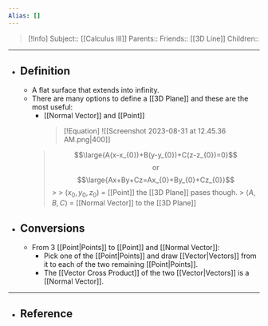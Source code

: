 ```yaml
---
Alias: []
---
```

> [!Info]
> Subject:: [[Calculus III]]
> Parents:: 
> Friends:: [[3D Line]]
> Children:: 
---
- ## Definition
	- A flat surface that extends into infinity.
	- There are many options to define a [[3D Plane]] and these are the most useful:
		- [[Normal Vector]] and [[Point]]
		  > [!Equation]
		  >![[Screenshot 2023-08-31 at 12.45.36 AM.png|400]]
		>  $$\large{A(x-x_{0})+B(y-y_{0})+C(z-z_{0})=0}$$
		>  $$\text{or}$$
		>  $$\large{Ax+By+Cz=Ax_{0}+By_{0}+Cz_{0}}$$
		  > 
		  > $(x_{0},y_{0},z_{0})$ = [[Point]] the [[3D Plane]] pases though.
		  > $\left\langle A,B,C \right\rangle$ = [[Normal Vector]] to the [[3D Plane]]
		  
- ## Conversions
	- From 3 [[Point|Points]] to [[Point]] and [[Normal Vector]]:
		- Pick one of the [[Point|Points]] and draw [[Vector|Vectors]] from it to each of the two remaining [[Point|Points]].
		- The [[Vector Cross Product]] of the two [[Vector|Vectors]] is a [[Normal Vector]].
---
- ## Reference